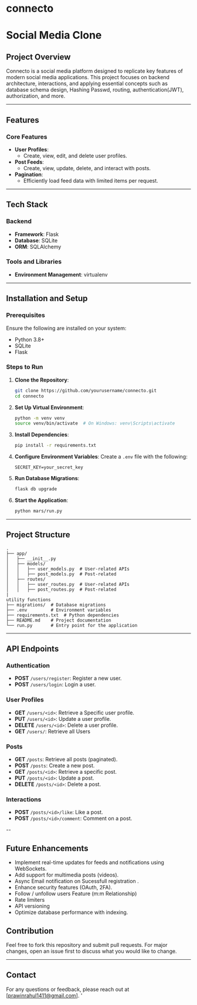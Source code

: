 # connecto

# Social Media Clone

## Project Overview

Connecto is a social media platform designed to replicate key features of modern social media applications. This project focuses on backend architecture, interactions, and applying essential concepts such as database schema design, Hashing Passwd, routing, authentication(JWT), authorization, and more.

---

## Features

### Core Features

- **User Profiles**:
  - Create, view, edit, and delete user profiles.
- **Post Feeds**:
  - Create, view, update, delete, and interact with posts.
- **Pagination**:
  - Efficiently load feed data with limited items per request.

---

## Tech Stack

### Backend

- **Framework**: Flask
- **Database**: SQLite
- **ORM**: SQLAlchemy

### Tools and Libraries

- **Environment Management**: virtualenv

---

## Installation and Setup

### Prerequisites

Ensure the following are installed on your system:

- Python 3.8+
- SQLite
- Flask

### Steps to Run

1. **Clone the Repository**:

   ```bash
   git clone https://github.com/yourusername/connecto.git
   cd connecto
   ```

2. **Set Up Virtual Environment**:

   ```bash
   python -m venv venv
   source venv/bin/activate  # On Windows: venv\Scripts\activate
   ```

3. **Install Dependencies**:

   ```bash
   pip install -r requirements.txt
   ```

4. **Configure Environment Variables**:
   Create a `.env` file with the following:

   ```env
   SECRET_KEY=your_secret_key
   ```

5. **Run Database Migrations**:

   ```bash
   flask db upgrade
   ```

6. **Start the Application**:

   ```bash
   python mars/run.py
   ```

---

## Project Structure

```
.
├── app/
│   ├── __init__.py
│   ├── models/
│   │   ├── user_models.py  # User-related APIs
│   │   ├── post_models.py  # Post-related
│   ├── routes/
│   │   ├── user_routes.py  # User-related APIs
│   │   ├── post_routes.py  # Post-related
|
utility functions
├── migrations/  # Database migrations
├── .env         # Environment variables
├── requirements.txt  # Python dependencies
├── README.md    # Project documentation
└── run.py       # Entry point for the application
```

---

## API Endpoints

### Authentication

- **POST** `/users/register`: Register a new user.
- **POST** `/users/login`: Login a user.

### User Profiles

- **GET** `/users/<id>`: Retrieve a Specific user profile.
- **PUT** `/users/<id>`: Update a user profile.
- **DELETE** `/users/<id>`: Delete a user profile.
- **GET** `/users/`: Retrieve all Users

### Posts

- **GET** `/posts`: Retrieve all posts (paginated).
- **POST** `/posts`: Create a new post.
- **GET** `/posts/<id>`: Retrieve a specific post.
- **PUT** `/posts/<id>`: Update a post.
- **DELETE** `/posts/<id>`: Delete a post.

### Interactions

- **POST** `/posts/<id>/like`: Like a post.
- **POST** `/posts/<id>/comment`: Comment on a post.

--

## Future Enhancements

- Implement real-time updates for feeds and notifications using WebSockets.
- Add support for multimedia posts (videos).
- Async Email notification on Sucessfull registration .
- Enhance security features (OAuth, 2FA).
- Follow / unfollow users Feature (m:m Relationship)
- Rate limiters
- API versioning
- Optimize database performance with indexing.

## Contribution

Feel free to fork this repository and submit pull requests. For major changes, open an issue first to discuss what you would like to change.

---

## Contact

For any questions or feedback, please reach out at [prawinrahul1411@gmail.com].
'
